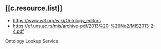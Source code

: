 

## [[c.resource.list]]

- https://www.w3.org/wiki/Ontology_editors
- https://ef.uns.ac.rs/mis/archive-pdf/2013%20-%20No2/MIS2013-2-4.pdf

Ontology Lookup Service